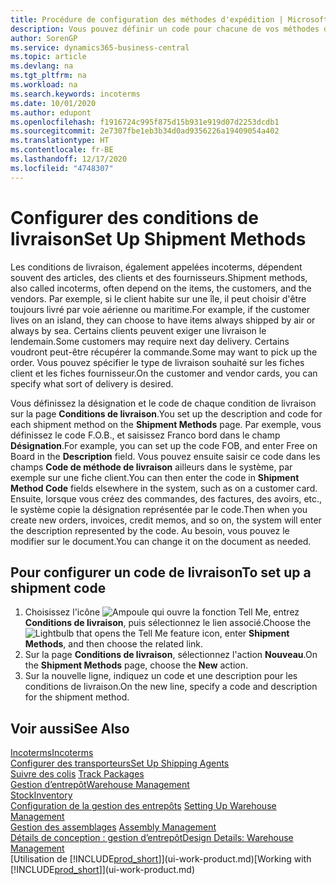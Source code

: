 ```yaml
---
title: Procédure de configuration des méthodes d'expédition | Microsoft Docs
description: Vous pouvez définir un code pour chacune de vos méthodes d'expédition offertes, par exemple, saisir les informations qui les concernent.
author: SorenGP
ms.service: dynamics365-business-central
ms.topic: article
ms.devlang: na
ms.tgt_pltfrm: na
ms.workload: na
ms.search.keywords: incoterms
ms.date: 10/01/2020
ms.author: edupont
ms.openlocfilehash: f1916724c995f875d15b931e919d07d2253dcdb1
ms.sourcegitcommit: 2e7307fbe1eb3b34d0ad9356226a19409054a402
ms.translationtype: HT
ms.contentlocale: fr-BE
ms.lasthandoff: 12/17/2020
ms.locfileid: "4748307"
---
```

# <a name="set-up-shipment-methods"></a><span data-ttu-id="e7553-103">Configurer des conditions de livraison</span><span class="sxs-lookup"><span data-stu-id="e7553-103">Set Up Shipment Methods</span></span>
<span data-ttu-id="e7553-104">Les conditions de livraison, également appelées incoterms, dépendent souvent des articles, des clients et des fournisseurs.</span><span class="sxs-lookup"><span data-stu-id="e7553-104">Shipment methods, also called incoterms, often depend on the items, the customers, and the vendors.</span></span> <span data-ttu-id="e7553-105">Par exemple, si le client habite sur une île, il peut choisir d'être toujours livré par voie aérienne ou maritime.</span><span class="sxs-lookup"><span data-stu-id="e7553-105">For example, if the customer lives on an island, they can choose to have items always shipped by air or always by sea.</span></span> <span data-ttu-id="e7553-106">Certains clients peuvent exiger une livraison le lendemain.</span><span class="sxs-lookup"><span data-stu-id="e7553-106">Some customers may require next day delivery.</span></span> <span data-ttu-id="e7553-107">Certains voudront peut-être récupérer la commande.</span><span class="sxs-lookup"><span data-stu-id="e7553-107">Some may want to pick up the order.</span></span> <span data-ttu-id="e7553-108">Vous pouvez spécifier le type de livraison souhaité sur les fiches client et les fiches fournisseur.</span><span class="sxs-lookup"><span data-stu-id="e7553-108">On the customer and vendor cards, you can specify what sort of delivery is desired.</span></span>

<span data-ttu-id="e7553-109">Vous définissez la désignation et le code de chaque condition de livraison sur la page **Conditions de livraison**.</span><span class="sxs-lookup"><span data-stu-id="e7553-109">You set up the description and code for each shipment method on the **Shipment Methods** page.</span></span> <span data-ttu-id="e7553-110">Par exemple, vous définissez le code F.O.B., et saisissez Franco bord dans le champ **Désignation**.</span><span class="sxs-lookup"><span data-stu-id="e7553-110">For example, you can set up the code FOB, and enter Free on Board in the **Description** field.</span></span> <span data-ttu-id="e7553-111">Vous pouvez ensuite saisir ce code dans les champs **Code de méthode de livraison** ailleurs dans le système, par exemple sur une fiche client.</span><span class="sxs-lookup"><span data-stu-id="e7553-111">You can then enter the code in **Shipment Method Code** fields elsewhere in the system, such as on a customer card.</span></span> <span data-ttu-id="e7553-112">Ensuite, lorsque vous créez des commandes, des factures, des avoirs, etc., le système copie la désignation représentée par le code.</span><span class="sxs-lookup"><span data-stu-id="e7553-112">Then when you create new orders, invoices, credit memos, and so on, the system will enter the description represented by the code.</span></span> <span data-ttu-id="e7553-113">Au besoin, vous pouvez le modifier sur le document.</span><span class="sxs-lookup"><span data-stu-id="e7553-113">You can change it on the document as needed.</span></span>

## <a name="to-set-up-a-shipment-code"></a><span data-ttu-id="e7553-114">Pour configurer un code de livraison</span><span class="sxs-lookup"><span data-stu-id="e7553-114">To set up a shipment code</span></span>
1. <span data-ttu-id="e7553-115">Choisissez l'icône ![Ampoule qui ouvre la fonction Tell Me](media/ui-search/search_small.png "Dites-moi ce que vous voulez faire"), entrez **Conditions de livraison**, puis sélectionnez le lien associé.</span><span class="sxs-lookup"><span data-stu-id="e7553-115">Choose the ![Lightbulb that opens the Tell Me feature](media/ui-search/search_small.png "Tell me what you want to do") icon, enter **Shipment Methods**, and then choose the related link.</span></span>
2. <span data-ttu-id="e7553-116">Sur la page **Conditions de livraison**, sélectionnez l'action **Nouveau**.</span><span class="sxs-lookup"><span data-stu-id="e7553-116">On the **Shipment Methods** page, choose the **New** action.</span></span>
3. <span data-ttu-id="e7553-117">Sur la nouvelle ligne, indiquez un code et une description pour les conditions de livraison.</span><span class="sxs-lookup"><span data-stu-id="e7553-117">On the new line, specify a code and description for the shipment method.</span></span>

## <a name="see-also"></a><span data-ttu-id="e7553-118">Voir aussi</span><span class="sxs-lookup"><span data-stu-id="e7553-118">See Also</span></span>
[<span data-ttu-id="e7553-119">Incoterms</span><span class="sxs-lookup"><span data-stu-id="e7553-119">Incoterms</span></span>](https://iccwbo.org/resources-for-business/incoterms-rules)  
[<span data-ttu-id="e7553-120">Configurer des transporteurs</span><span class="sxs-lookup"><span data-stu-id="e7553-120">Set Up Shipping Agents</span></span>](sales-how-to-set-up-shipping-agents.md)  
<span data-ttu-id="e7553-121">[Suivre des colis](sales-how-track-packages.md)  </span><span class="sxs-lookup"><span data-stu-id="e7553-121">[Track Packages](sales-how-track-packages.md)  </span></span>  
[<span data-ttu-id="e7553-122">Gestion d’entrepôt</span><span class="sxs-lookup"><span data-stu-id="e7553-122">Warehouse Management</span></span>](warehouse-manage-warehouse.md)  
[<span data-ttu-id="e7553-123">Stock</span><span class="sxs-lookup"><span data-stu-id="e7553-123">Inventory</span></span>](inventory-manage-inventory.md)  
<span data-ttu-id="e7553-124">[Configuration de la gestion des entrepôts](warehouse-setup-warehouse.md)   </span><span class="sxs-lookup"><span data-stu-id="e7553-124">[Setting Up Warehouse Management](warehouse-setup-warehouse.md)   </span></span>  
<span data-ttu-id="e7553-125">[Gestion des assemblages](assembly-assemble-items.md)  </span><span class="sxs-lookup"><span data-stu-id="e7553-125">[Assembly Management](assembly-assemble-items.md)  </span></span>  
[<span data-ttu-id="e7553-126">Détails de conception : gestion d’entrepôt</span><span class="sxs-lookup"><span data-stu-id="e7553-126">Design Details: Warehouse Management</span></span>](design-details-warehouse-management.md)  
<span data-ttu-id="e7553-127">[Utilisation de [!INCLUDE[prod_short](includes/prod_short.md)]](ui-work-product.md)</span><span class="sxs-lookup"><span data-stu-id="e7553-127">[Working with [!INCLUDE[prod_short](includes/prod_short.md)]](ui-work-product.md)</span></span>  
